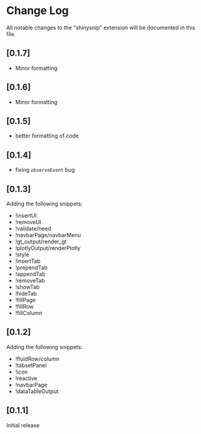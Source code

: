 # Change Log

All notable changes to the "shinysnip" extension will be documented in this file.

## [0.1.7]
- Minor formatting

## [0.1.6]

- Minor formatting

## [0.1.5]

- better formatting of code

## [0.1.4]

- fixing `observeEvent` bug

## [0.1.3]

Adding the following snippets:

- !insertUI
- !removeUI
- !validate/need
- !navbarPage/navbarMenu
- !gt_output/render_gt
- !plotlyOutput/renderPlotly
- !style
- !insertTab
- !prependTab
- !appendTab
- !removeTab
- !showTab
- !hideTab
- !fillPage
- !fillRow
- !fillColumn

## [0.1.2]

Adding the following snippets:

- !fluidRow/column
- !tabsetPanel
- !icon
- !reactive
- !navbarPage
- !dataTableOutput

## [0.1.1]

Initial release
